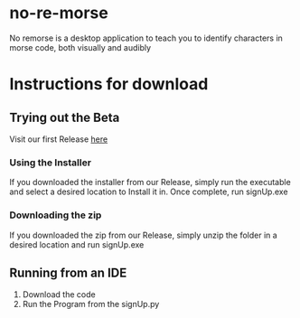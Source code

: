 # no-re-morse

No remorse is a desktop application to teach you to identify characters in morse code, both visually and audibly


# Instructions for download
## Trying out the Beta
Visit our first Release [here](https://github.com/AtlasHacks2/no-re-morse/releases/tag/beta-1.0)

### Using the Installer
If you downloaded the installer from our Release, simply run the executable and select a desired location to Install it in. 
Once complete, run signUp.exe

### Downloading the zip
If you downloaded the zip from our Release, simply unzip the folder in a desired location and run signUp.exe


## Running from an IDE
1. Download the code 
2. Run the Program from the signUp.py

